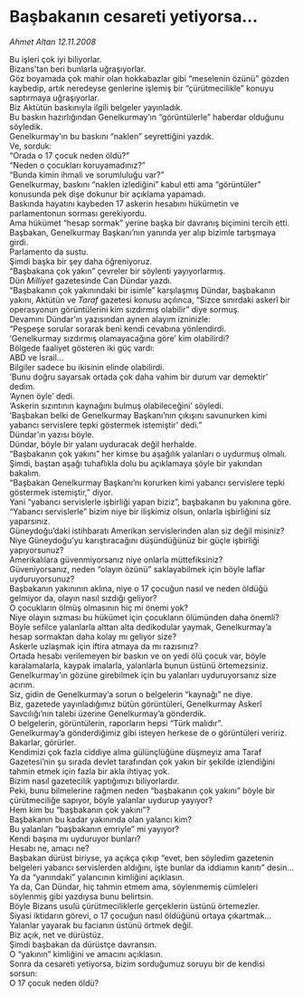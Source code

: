 # Başbakanın cesareti yetiyorsa...

*Ahmet Altan 12.11.2008*

<div class="yazi">Bu işleri çok iyi biliyorlar. <br/>Bizans’tan beri bunlarla uğraşıyorlar. <br/>Göz boyamada çok mahir olan hokkabazlar gibi “meselenin özünü” gözden kaybedip, artık neredeyse genlerine işlemiş bir “çürütmecilikle” konuyu saptırmaya uğraşıyorlar. <br/>Biz Aktütün baskınıyla ilgili belgeler yayınladık. <br/>Bu baskın hazırlığından Genelkurmay’ın “görüntülerle” haberdar olduğunu söyledik. <br/>Genelkurmay’ın bu baskını “naklen” seyrettiğini yazdık. <br/>Ve, sorduk: <br/>“Orada o 17 çocuk neden öldü?” <br/>“Neden o çocukları koruyamadınız?” <br/>“Bunda kimin ihmali ve sorumluluğu var?” <br/>Genelkurmay, baskını “naklen izlediğini” kabul etti ama “görüntüler” konusunda pek dişe dokunur bir açıklama yapamadı. <br/>Baskında hayatını kaybeden 17 askerin hesabını hükümetin ve parlamentonun sorması gerekiyordu. <br/>Ama hükümet “hesap sormak” yerine başka bir davranış biçimini tercih etti. <br/>Başbakan, Genelkurmay Başkanı’nın yanında yer alıp bizimle tartışmaya girdi. <br/>Parlamento da sustu. <br/>Şimdi başka bir şey daha öğreniyoruz. <br/>“Başbakana çok yakın” çevreler bir söylenti yayıyorlarmış. <br/>Dün <i>Milliyet</i> gazetesinde Can Dündar yazdı. <br/>“Başbakanın çok yakınındaki bir isimle” karşılaşmış Dündar, başbakanın yakını, Aktütün ve <i>Taraf</i> gazetesi konusu açılınca, “Sizce sınırdaki askerî bir operasyonun görüntülerini kim sızdırmış olabilir” diye sormuş. <br/>Devamını Dündar’ın yazısından aynen alayım izninizle: <br/>“Peşpeşe sorular sorarak beni kendi cevabına yönlendirdi. <br/>‘Genelkurmay sızdırmış olamayacağına göre’ kim olabilirdi? <br/>Bölgede faaliyet gösteren iki güç vardı: <br/>ABD ve İsrail... <br/>Bilgiler sadece bu ikisinin elinde olabilirdi. <br/>‘Bunu doğru sayarsak ortada çok daha vahim bir durum var demektir’ dedim. <br/>‘Aynen öyle’ dedi. <br/>‘Askerin sızıntının kaynağını bulmuş olabileceğini’ söyledi. <br/>‘Başbakan belki de Genelkurmay Başkanı’nın çıkışını savunurken kimi yabancı servislere tepki göstermek istemiştir’ dedi.” <br/>Dündar’ın yazısı böyle. <br/>Dündar, böyle bir yalanı uyduracak değil herhalde. <br/>“Başbakanın çok yakını” her kimse bu aşağılık yalanları o uydurmuş olmalı. <br/>Şimdi, baştan aşağı tuhaflıkla dolu bu açıklamaya şöyle bir yakından bakalım. <br/>“Başbakan Genelkurmay Başkanı’nı korurken kimi yabancı servislere tepki göstermek istemiştir,” diyor. <br/>Yani “yabancı servislerle işbirliği yapan biziz”, başbakanın bu yakınına göre. <br/>“Yabancı servislerle” bizim niye bir ilişkimiz olsun, onlarla işbirliğini siz yaparsınız. <br/>Güneydoğu’daki istihbaratı Amerikan servislerinden alan siz değil misiniz? <br/>Niye Güneydoğu’yu karıştıracağını düşündüğünüz bir güçle işbirliği yapıyorsunuz? <br/>Amerikalılara güvenmiyorsanız niye onlarla müttefiksiniz? <br/>Güveniyorsanız, neden “olayın özünü” saklayabilmek için böyle laflar uyduruyorsunuz? <br/>Başbakanın yakınının aklına, niye o 17 çocuğun nasıl ve neden öldüğü gelmiyor da, olayın nasıl sızdığı geliyor? <br/>O çocukların ölmüş olmasının hiç mi önemi yok? <br/>Niye olayın sızması bu hükümet için çocukların ölümünden daha önemli? <br/>Böyle sefilce yalanlarla alttan alta dedikodular yaymak, Genelkurmay’a hesap sormaktan daha kolay mı geliyor size?<br/>Askerle uzlaşmak için iftira atmaya da mı razısınız? <br/>Ortada hesabı verilemeyen bir baskın ve on yedi ölü çocuk var, böyle karalamalarla, kaypak imalarla, yalanlarla bunun üstünü örtemezsiniz. <br/>Genelkurmay’ın gözüne girebilmek için bu yalanları uyduruyorsanız size acırım. <br/>Siz, gidin de Genelkurmay’a sorun o belgelerin “kaynağı” ne diye. <br/>Biz, gazetede yayınladığımız bütün görüntüleri, Genelkurmay Askerî Savcılığı’nın talebi üzerine Genelkurmay’a gönderdik. <br/>O belgelerin, görüntülerin, raporların hepsi “Türk malıdır”. <br/>Genelkurmay’a gönderdiğimiz gibi isteyen herkese de o görüntüleri veririz. <br/>Bakarlar, görürler. <br/>Kendimizi çok fazla ciddiye alma gülünçlüğüne düşmeyiz ama Taraf Gazetesi’nin şu sırada devlet tarafından çok yakın bir şekilde izlendiğini tahmin etmek için fazla bir akla ihtiyaç yok. <br/>Bizim nasıl gazetecilik yaptığımızı biliyorlardır. <br/>Peki, bunu bilmelerine rağmen neden “başbakanın çok yakını” böyle bir çürütmeciliğe sapıyor, böyle yalanlar uydurup yayıyor? <br/>Hem kim bu “başbakanın çok yakını”? <br/>Başbakanın bu kadar yakınında olan yalancı kim? <br/>Bu yalanları “başbakanın emriyle” mi yayıyor? <br/>Kendi başına mı uyduruyor bunları? <br/>Hesabı ne, amacı ne? <br/>Başbakan dürüst biriyse, ya açıkça çıkıp “evet, ben söyledim gazetenin belgeleri yabancı servislerden aldığını, işte bunlar da iddiamın kanıtı” desin... <br/>Ya da “yanındaki” yalancının kimliğini açıklasın. <br/>Ya da, Can Dündar, hiç tahmin etmem ama, söylenmemiş cümleleri söylenmiş gibi yazdıysa bunu belirtsin. <br/>Böyle Bizans usulü çürütmeciliklerle gerçeklerin üstünü örtemezler. <br/>Siyasi iktidarın görevi, o 17 çocuğun nasıl öldüğünü ortaya çıkartmak... <br/>Yalanlar yayarak bu facianın üstünü örtmek değil. <br/>Biz açık, net ve dürüstüz. <br/>Şimdi başbakan da dürüstçe davransın. <br/>O “yakının” kimliğini ve amacını açıklasın. <br/>Sonra da cesareti yetiyorsa, bizim sorduğumuz soruyu bir de kendisi sorsun: <br/>O 17 çocuk neden öldü?</div>
